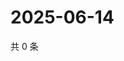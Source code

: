# 2025-06-14

共 0 条

<!-- BEGIN ZHIHUQUESTIONS -->
<!-- 最后更新时间 Sat Jun 14 2025 00:14:05 GMT+0800 (China Standard Time) -->

<!-- END ZHIHUQUESTIONS -->

